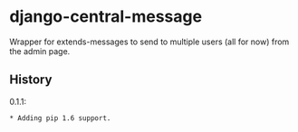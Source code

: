 django-central-message
======================

Wrapper for extends-messages to send to multiple users (all for now) from the admin page.

History
-------

0.1.1:

    * Adding pip 1.6 support.
